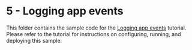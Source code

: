 # 5 - Logging app events

This folder contains the sample code for the [Logging app events][step-5]
tutorial. Please refer to the tutorial for instructions on configuring, running,
and deploying this sample.

[step-5]: https://cloud.google.com/php/getting-started/logging-application-events


